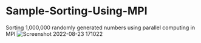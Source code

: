 # Sample-Sorting-Using-MPI
Sorting 1,000,000 randomly generated numbers using parallel computing in MPI
![Screenshot 2022-08-23 171022](https://user-images.githubusercontent.com/70279842/186266541-18df6b9a-70a1-4466-bc4e-ea29fced3331.jpg)

